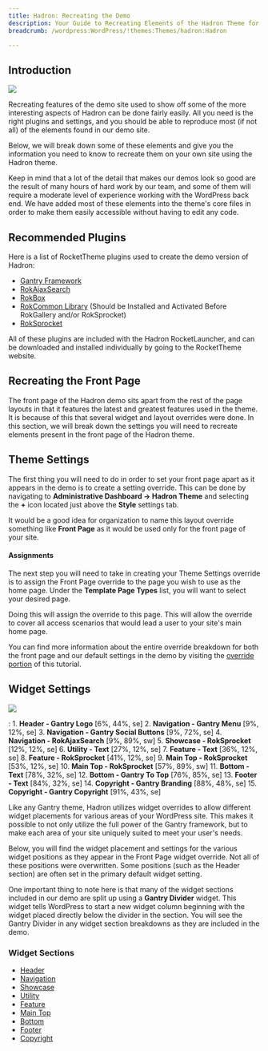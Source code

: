 ```yaml
---
title: Hadron: Recreating the Demo
description: Your Guide to Recreating Elements of the Hadron Theme for WordPress
breadcrumb: /wordpress:WordPress/!themes:Themes/hadron:Hadron

---
```


Introduction
-----

![][Hadron]

Recreating features of the demo site used to show off some of the more interesting aspects of Hadron can be done fairly easily. All you need is the right plugins and settings, and you should be able to reproduce most (if not all) of the elements found in our demo site. 

Below, we will break down some of these elements and give you the information you need to know to recreate them on your own site using the Hadron theme.

Keep in mind that a lot of the detail that makes our demos look so good are the result of many hours of hard work by our team, and some of them will require a moderate level of experience working with the WordPress back end. We have added most of these elements into the theme's core files in order to make them easily accessible without having to edit any code.

Recommended Plugins
-----

Here is a list of RocketTheme plugins used to create the demo version of Hadron:

* [Gantry Framework][gantry]
* [RokAjaxSearch][rokajaxsearch]
* [RokBox][rokbox]
* [RokCommon Library](http://www.rockettheme.com/wordpress/plugins/rokutilities) (Should be Installed and Activated Before RokGallery and/or RokSprocket)
* [RokSprocket][roksprocket]

All of these plugins are included with the Hadron RocketLauncher, and can be downloaded and installed individually by going to the RocketTheme website.

Recreating the Front Page
-----

The front page of the Hadron demo sits apart from the rest of the page layouts in that it features the latest and greatest features used in the theme. It is because of this that several widget and layout overrides were done. In this section, we will break down the settings you will need to recreate elements present in the front page of the Hadron theme.

Theme Settings
-----

The first thing you will need to do in order to set your front page apart as it appears in the demo is to create a setting override. This can be done by navigating to **Administrative Dashboard -> Hadron Theme** and selecting the **+** icon located just above the **Style** settings tab. 

It would be a good idea for organization to name this layout override something like **Front Page** as it would be used only for the front page of your site.

#### Assignments

The next step you will need to take in creating your Theme Settings override is to assign the Front Page override to the page you wish to use as the home page. Under the **Template Page Types** list, you will want to select your desired page.

Doing this will assign the override to this page. This will allow the override to cover all access scenarios that would lead a user to your site's main home page.

You can find more information about the entire override breakdown for both the front page and our default settings in the demo by visiting the [override portion][demooverride] of this tutorial.

Widget Settings
-----

![][theme]

:   1. **Header - Gantry Logo** [6%, 44%, se]
    2. **Navigation - Gantry Menu** [9%, 12%, se]
    3. **Navigation - Gantry Social Buttons** [9%, 72%, se]
    4. **Navigation - RokAjaxSearch** [9%, 89%, sw]
    5. **Showcase - RokSprocket** [12%, 12%, se]
    6. **Utility - Text** [27%, 12%, se]
    7. **Feature - Text** [36%, 12%, se]
    8. **Feature - RokSprocket** [41%, 12%, se]
    9. **Main Top - RokSprocket** [53%, 12%, se]
    10. **Main Top - RokSprocket** [57%, 89%, sw]
    11. **Bottom - Text** [78%, 32%, se]
    12. **Bottom - Gantry To Top** [76%, 85%, se]
    13. **Footer - Text** [84%, 32%, se]
    14. **Copyright - Gantry Branding** [88%, 48%, se]
    15. **Copyright - Gantry Copyright** [91%, 43%, se]

Like any Gantry theme, Hadron utilizes widget overrides to allow different widget placements for various areas of your WordPress site. This makes it possible to not only utilize the full power of the Gantry framework, but to make each area of your site uniquely suited to meet your user's needs.

Below, you will find the widget placement and settings for the various widget positions as they appear in the Front Page widget override. Not all of these positions were overwritten. Some positions (such as the Header section) are often set in the primary default widget setting.

One important thing to note here is that many of the widget sections included in our demo are split up using a **Gantry Divider** widget. This widget tells WordPress to start a new widget column beginning with the widget placed directly below the divider in the section. You will see the Gantry Divider in any widget section breakdowns as they are included in the demo.

### Widget Sections

* [Header][header]
* [Navigation][navigation]
* [Showcase][showcase]
* [Utility][utility]
* [Feature][feature]
* [Main Top][maintop]
* [Bottom][bottom]
* [Footer][footer]
* [Copyright][copyright]


[gantry]: http://gantry.org/downloads
[rokajaxsearch]: http://www.rockettheme.com/wordpress/plugins/rokajaxsearch
[rokbox]: http://www.rockettheme.com/wordpress/plugins/rokbox
[roksprocket]: http://www.rockettheme.com/wordpress/plugins/roksprocket
[Hadron]: assets/hadron.jpeg
[roksprocket]: ../../plugins/roksprocket/
[faq]: faq.md
[menu]: ../../start/menu.md
[override]: http://docs.gantry.org/gantry4/configure
[header]: demo_header.md
[showcase]: demo_showcase.md
[bottom]: demo_bottom.md
[feature]: demo_feature.md
[extension]: demo_extension.md
[sidebar]: demo_sidebar.md
[posts]: demo_featuredpost.md
[maintop]: demo_maintop.md
[navigation]: demo_navigation.md
[extension]: demo_extension.md
[bottom]: demo_bottom.md
[footer]: demo_footer.md
[social]: demo_social.md
[utility]: demo_utility.md
[copyright]: demo_copyright.md
[top]: demo_top.md
[demooverride]: demo_override.md
[theme]: assets/hadron2.jpeg
[scroll]: assets/scrollwidget.jpg